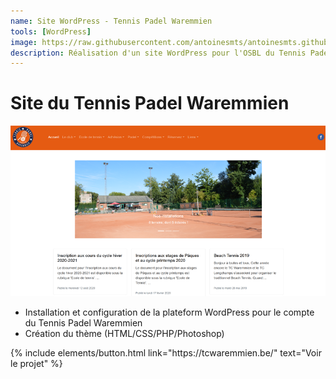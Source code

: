 ```yaml
---
name: Site WordPress - Tennis Padel Waremmien
tools: [WordPress]
image: https://raw.githubusercontent.com/antoinesmts/antoinesmts.github.io/main/_projects/Images/TC%20Waremmien.png
description: Réalisation d'un site WordPress pour l'OSBL du Tennis Padel Waremmien
---
```


# Site du Tennis Padel Waremmien

![preview](https://raw.githubusercontent.com/antoinesmts/antoinesmts.github.io/main/_projects/Images/TC%20Waremmien.png)

- Installation et configuration de la plateform WordPress pour le compte du Tennis Padel Waremmien
- Création du thème (HTML/CSS/PHP/Photoshop)

<p class="text-center">
{% include elements/button.html link="https://tcwaremmien.be/" text="Voir le projet" %}
</p>
